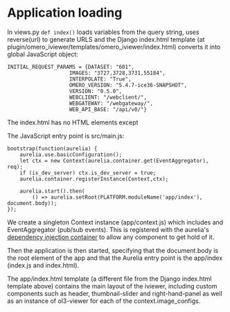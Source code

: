 
Application loading
===================

In views.py ``def index()`` loads variables from the query string,
uses reverse(url) to generate URLS and the Django index.html template
(at plugin/omero_iviewer/templates/omero_iviewer/index.html)
converts it into global JavaScript object:

	INITIAL_REQUEST_PARAMS = {DATASET: "601",
						IMAGES: "3727,3728,3731,55184",
						INTERPOLATE: "True",
						OMERO_VERSION: "5.4.7-ice36-SNAPSHOT",
						VERSION: "0.5.0",
						WEBCLIENT: "/webclient/",
						WEBGATEWAY: "/webgateway/",
						WEB_API_BASE: "/api/v0/"}


The index.html has no HTML elements except <body></body>

The JavaScript entry point is src/main.js:

	bootstrap(function(aurelia) {
	    aurelia.use.basicConfiguration();
	    let ctx = new Context(aurelia.container.get(EventAggregator), req);
	    if (is_dev_server) ctx.is_dev_server = true;
	    aurelia.container.registerInstance(Context,ctx);

	    aurelia.start().then(
	        () => aurelia.setRoot(PLATFORM.moduleName('app/index'), document.body));
	});

We create a singleton Context instance (app/context.js) which includes and EventAggregator (pub/sub events).
This is registered with the aurelia's [dependency injection container](https://aurelia.io/docs/fundamentals/dependency-injection#explicit-configuration) to allow any component to get hold of it.

Then the application is then started, specifying that the document.body is the root element of the app and that
the Aurelia entry point is the app/index (index.js and index.html).

The app/index.html template (a different file from the Django index.html template above)
contains the main layout of the iviewer, including custom components such as
header, thumbnail-slider and right-hand-panel as well as an instance of ol3-viewer for each of the
context.image_configs.

